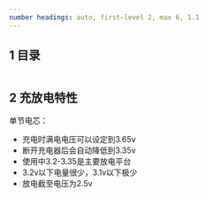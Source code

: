```yaml
---
number headings: auto, first-level 2, max 6, 1.1
---
```


## 1 目录

```toc
```

## 2 充放电特性

单节电芯：
- 充电时满电电压可以设定到3.65v
- 断开充电器后会自动降低到3.35v
- 使用中3.2-3.35是主要放电平台
- 3.2v以下电量很少，3.1v以下极少
- 放电截至电压为2.5v

